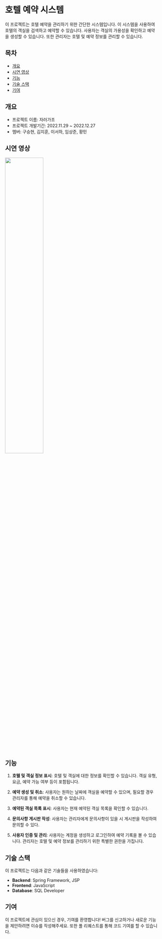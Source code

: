 # 호텔 예약 시스템

이 프로젝트는 호텔 예약을 관리하기 위한 간단한 시스템입니다. 이 시스템을 사용하여 호텔의 객실을 검색하고 예약할 수 있습니다. 사용자는 객실의 가용성을 확인하고 예약을 생성할 수 있습니다. 또한 관리자는 호텔 및 예약 정보를 관리할 수 있습니다.


## 목차
  - [개요](#개요)
  - [시연 영상](#시연-영상)
  - [기능](#기능)
  - [기술 스택](#기술-스택)
  - [기여](#기여)


## 개요
- 프로젝트 이름: 자러가조
- 프로젝트 개발기간: 2022.11.29 ~ 2022.12.27
- 멤버: 구승현, 김지훈, 이서하, 임상준, 황민


## 시연 영상

<img width="50%" src="https://github.com/yoi68211/Hotel-reservation/assets/122337470/878261e7-ab7d-4e1d-990a-8cde47978098">


## 기능

1. **호텔 및 객실 정보 표시**: 호텔 및 객실에 대한 정보를 확인할 수 있습니다. 객실 유형, 요금, 예약 가능 여부 등이 포함됩니다.

2. **예약 생성 및 취소**: 사용자는 원하는 날짜에 객실을 예약할 수 있으며, 필요할 경우 관리자를 통해 예약을 취소할 수 있습니다.

3. **예약된 객실 목록 표시**: 사용자는 현재 예약된 객실 목록을 확인할 수 있습니다.

4. **문의사항 게시판 작성**: 사용자는 관리자에게 문의사항이 있을 시 게시판을 작성하여 문의할 수 있다.

5. **사용자 인증 및 관리**: 사용자는 계정을 생성하고 로그인하여 예약 기록을 볼 수 있습니다. 관리자는 호텔 및 예약 정보를 관리하기 위한 특별한 권한을 가집니다.


## 기술 스택

이 프로젝트는 다음과 같은 기술들을 사용하였습니다:

- **Backend**: Spring Framework, JSP
- **Frontend**: JavaScript
- **Database**: SQL Developer


## 기여

이 프로젝트에 관심이 있으신 경우, 기여를 환영합니다! 버그를 신고하거나 새로운 기능을 제안하려면 이슈를 작성해주세요. 또한 풀 리퀘스트를 통해 코드 기여를 할 수 있습니다.
